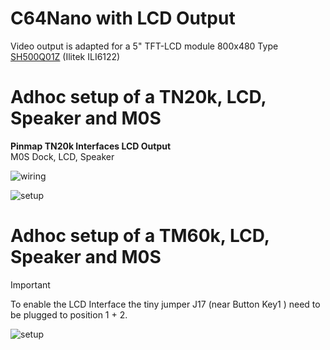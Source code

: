 # C64Nano with LCD Output

Video output is adapted for a 5" TFT-LCD module 800x480 Type [SH500Q01Z](https://dl.sipeed.com/Accessories/LCD/500Q01Z-00%20spec.pdf) (Ilitek ILI6122)

# Adhoc setup of a TN20k, LCD, Speaker and M0S

**Pinmap TN20k Interfaces LCD Output**<br>
 M0S Dock, LCD, Speaker<br>



 ![wiring](\.assets/wiring_tn20k_lcd.png)




  ![setup](\.assets/tn20k_lcd.png)




# Adhoc setup of a TM60k, LCD, Speaker and M0S

> [!IMPORTANT]
> To enable the LCD Interface the tiny jumper J17 (near Button Key1 ) need to be plugged to position 1 + 2.

  ![setup](\.assets/tm60k_lcd.png)

 